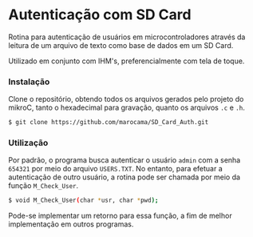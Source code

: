 # Autenticação com SD Card

Rotina para autenticação de usuários em microcontroladores através da leitura de um arquivo de texto como base de dados em um SD Card.

Utilizado em conjunto com IHM's, preferencialmente com tela de toque.


### Instalação

Clone o repositório, obtendo todos os arquivos gerados pelo projeto do mikroC, tanto o hexadecimal para gravação, quanto os arquivos `.c` e `.h`.

```sh
$ git clone https://github.com/marocama/SD_Card_Auth.git
```

### Utilização

Por padrão, o programa busca autenticar o usuário `admin` com a senha `654321` por meio do arquivo `USERS.TXT`. No entanto, para efetuar a autenticação de outro usuário, a rotina pode ser chamada por meio da função `M_Check_User`.

```sh
$ void M_Check_User(char *usr, char *pwd);
```

Pode-se implementar um retorno para essa função, a fim de melhor implementação em outros programas.